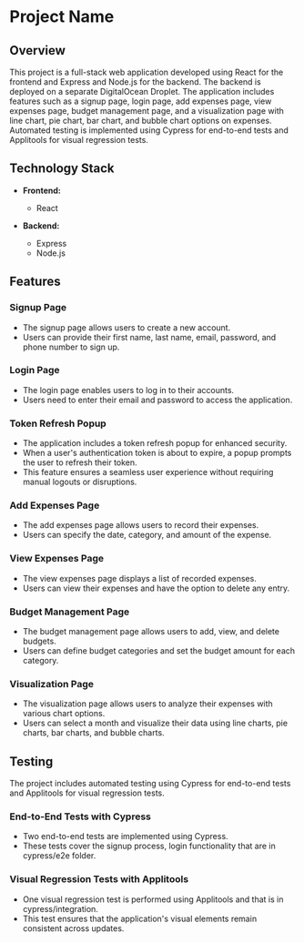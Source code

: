 # Project Name

## Overview

This project is a full-stack web application developed using React for the frontend and Express and Node.js for the backend. The backend is deployed on a separate DigitalOcean Droplet. The application includes features such as a signup page, login page, add expenses page, view expenses page, budget management page, and a visualization page with line chart, pie chart, bar chart, and bubble chart options on expenses. Automated testing is implemented using Cypress for end-to-end tests and Applitools for visual regression tests.

## Technology Stack

- **Frontend:**
  - React

- **Backend:**
  - Express
  - Node.js

## Features

### Signup Page

- The signup page allows users to create a new account.
- Users can provide their first name, last name, email, password, and phone number to sign up.

### Login Page

- The login page enables users to log in to their accounts.
- Users need to enter their email and password to access the application.

### Token Refresh Popup

- The application includes a token refresh popup for enhanced security.
- When a user's authentication token is about to expire, a popup prompts the user to refresh their token.
- This feature ensures a seamless user experience without requiring manual logouts or disruptions.

### Add Expenses Page

- The add expenses page allows users to record their expenses.
- Users can specify the date, category, and amount of the expense.

### View Expenses Page

- The view expenses page displays a list of recorded expenses.
- Users can view their expenses and have the option to delete any entry.

### Budget Management Page

- The budget management page allows users to add, view, and delete budgets.
- Users can define budget categories and set the budget amount for each category.

### Visualization Page

- The visualization page allows users to analyze their expenses with various chart options.
- Users can select a month and visualize their data using line charts, pie charts, bar charts, and bubble charts.

## Testing

The project includes automated testing using Cypress for end-to-end tests and Applitools for visual regression tests.

### End-to-End Tests with Cypress

- Two end-to-end tests are implemented using Cypress.
- These tests cover the signup process, login functionality that are in cypress/e2e folder.

### Visual Regression Tests with Applitools

- One visual regression test is performed using Applitools and that is in cypress/integration.
- This test ensures that the application's visual elements remain consistent across updates.


